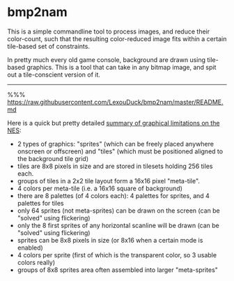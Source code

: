 
# bmp2nam

This is a simple commandline tool to process images, and reduce their color-count, such that
the resulting color-reduced image fits within a certain tile-based set of constraints.

In pretty much every old game console, background are drawn using tile-based graphics.
This is a tool that can take in any bitmap image, and spit out a tile-conscient version of it.

---

%%% https://raw.githubusercontent.com/LexouDuck/bmp2nam/master/README.md

Here is a quick but pretty detailed [summary of graphical limitations on the NES](https://nesrocks.com/blog/nes-graphics/):

- 2 types of graphics: "sprites" (which can be freely placed anywhere onscreen or offscreen) and "tiles" (which must be positioned aligned to the background tile grid)
- tiles are 8x8 pixels in size and are stored in tilesets holding 256 tiles each.
- groups of tiles in a 2x2 tile layout form a 16x16 pixel "meta-tile".
- 4 colors per meta-tile (i.e. a 16x16 square of background)
- there are 8 palettes (of 4 colors each): 4 palettes for sprites, and 4 palettes for tiles
- only 64 sprites (not meta-sprites) can be drawn on the screen (can be "solved" using flickering)
- only the 8 first sprites of any horizontal scanline will be drawn (can be "solved" using flickering)
- sprites can be 8x8 pixels in size (or 8x16 when a certain mode is enabled)
- 4 colors per sprite (first of which is the transparent color, so 3 usable colors really)
- groups of 8x8 sprites area often assembled into larger "meta-sprites"
